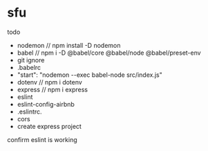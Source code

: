 # sfu


todo
- nodemon // npm install -D nodemon
- babel // npm i -D @babel/core @babel/node @babel/preset-env  
- git ignore
- .babelrc
- "start": "nodemon --exec babel-node src/index.js"
- dotenv // npm i dotenv
- express // npm i express
- eslint
- eslint-config-airbnb
- .eslintrc.
- cors
- create express project

confirm eslint is working


